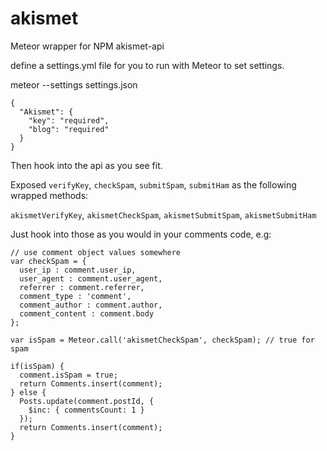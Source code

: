 akismet
=======

Meteor wrapper for NPM akismet-api

define a settings.yml file for you to run with Meteor to set settings.

meteor --settings settings.json
```
{
  "Akismet": {
    "key": "required",
    "blog": "required"
  }
}
```

Then hook into the api as you see fit.

Exposed `verifyKey`, `checkSpam`, `submitSpam`, `submitHam` as the following wrapped methods:

`akismetVerifyKey`, `akismetCheckSpam`, `akismetSubmitSpam`, `akismetSubmitHam`

Just hook into those as you would in your comments code, e.g:

```
// use comment object values somewhere
var checkSpam = {
  user_ip : comment.user_ip,
  user_agent : comment.user_agent,
  referrer : comment.referrer,
  comment_type : 'comment',
  comment_author : comment.author,
  comment_content : comment.body
};

var isSpam = Meteor.call('akismetCheckSpam', checkSpam); // true for spam

if(isSpam) {
  comment.isSpam = true;
  return Comments.insert(comment);
} else {
  Posts.update(comment.postId, {
    $inc: { commentsCount: 1 }
  });
  return Comments.insert(comment);
}
```
